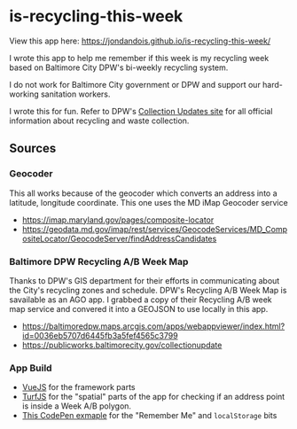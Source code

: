 # is-recycling-this-week
View this app here: https://jondandois.github.io/is-recycling-this-week/

I wrote this app to help me remember if this week is my recycling week based on Baltimore City DPW's bi-weekly recycling system.

I do not work for Baltimore City government or DPW and support our hard-working sanitation workers.

I wrote this for fun. Refer to DPW's [Collection Updates site](https://publicworks.baltimorecity.gov/collectionupdate
) for all official information about recycling and waste collection.

## Sources

### Geocoder
This all works because of the geocoder which converts an address into a latitude, longitude coordinate. This one uses the MD iMap Geocoder service
- https://imap.maryland.gov/pages/composite-locator
- https://geodata.md.gov/imap/rest/services/GeocodeServices/MD_CompositeLocator/GeocodeServer/findAddressCandidates

### Baltimore DPW Recycling A/B Week Map
Thanks to DPW's GIS department for their efforts in communicating about the City's recycling zones and schedule. DPW's Recycling A/B Week Map is savailable as an AGO app. I grabbed a copy of their Recycling A/B week map service and convered it into a GEOJSON to use locally in this app. 
- https://baltimoredpw.maps.arcgis.com/apps/webappviewer/index.html?id=0036eb5707d6445fb3a5fef4565c3799
- https://publicworks.baltimorecity.gov/collectionupdate

### App Build
- [VueJS](https://vuejs.org/) for the framework parts  
- [TurfJS](https://turfjs.org/) for the "spatial" parts of the app for checking if an address point is inside a Week A/B polygon.
- [This CodePen exmaple](https://codepen.io/AllThingsSmitty/pen/pOoeyz) for the "Remember Me" and `localStorage` bits
